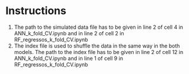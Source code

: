 # Instructions

1. The path to the simulated data file has to be given in line 2 of cell 4 in ANN_k_fold_CV.ipynb and in line 2 of cell 2 in RF_regressos_k_fold_CV.ipynb
2. The index file is used to shuffle the data in the same way in the both models. The path to the index file has to be given in line 2 of cell 12 in ANN_k_fold_CV.ipynb and in line 1 of cell 9 in RF_regressos_k_fold_CV.ipynb
